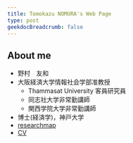 ```yaml
---
title: Tomokazu NOMURA's Web Page
type: post
geekdocBreadcrumb: false
---
```


## About me

- 野村　友和
- 大阪経済大学情報社会学部准教授
  - Thammasat University 客員研究員
  - 同志社大学非常勤講師
  - 関西学院大学非常勤講師
- 博士(経済学)，神戸大学
- [researchmap](https://researchmap.jp/read0140324)
- [CV](https://zenith-cost-b33.notion.site/Tomokazu-NOMURA-50ebd029c1f24e1880300bd6c3454b7a)
